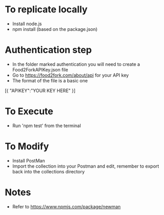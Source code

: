 # To replicate locally
* Install node.js
* npm install (based on the package.json)

# Authentication step
* In the folder marked authentication you will need to create a Food2ForkAPIKey.json file
* Go to https://food2fork.com/about/api for your API key
* The format of the file is a basic one

[{
    "APIKEY":"YOUR KEY HERE"
}]

# To Execute
* Run 'npm test' from the terminal

# To Modify
* Install PostMan
* Import the collection into your Postman and edit, remember to export back into the collections directory

# Notes
* Refer to https://www.npmjs.com/package/newman